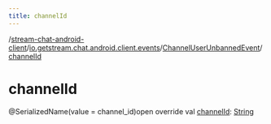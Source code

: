 ```yaml
---
title: channelId
---
```

/[stream-chat-android-client](../../index.md)/[io.getstream.chat.android.client.events](../index.md)/[ChannelUserUnbannedEvent](index.md)/[channelId](channelId.md)  
  
  
  
# channelId  
@SerializedName(value = channel_id)open override val [channelId](channelId.md): [String](https://kotlinlang.org/api/latest/jvm/stdlib/kotlin/-string/index.html)
